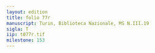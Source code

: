 ```yaml
---
layout: edition
title: folio 77r
manuscript: Turin, Biblioteca Nazionale, MS N.III.19
sigla: T
iip: t077r.tif
milestone: 153
---
```

